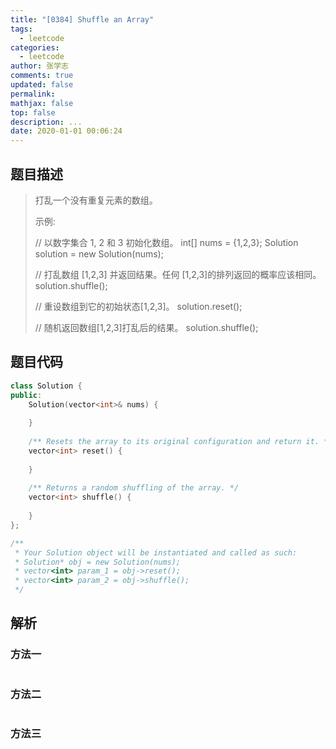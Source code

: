 ```yaml
---
title: "[0384] Shuffle an Array"
tags:
  - leetcode
categories:
  - leetcode
author: 张学志
comments: true
updated: false
permalink:
mathjax: false
top: false
description: ...
date: 2020-01-01 00:06:24
---
```


## 题目描述

> 打乱一个没有重复元素的数组。 
> 
> 示例: 
> 
> 
> // 以数字集合 1, 2 和 3 初始化数组。
> int[] nums = {1,2,3};
> Solution solution = new Solution(nums);
> 
> // 打乱数组 [1,2,3] 并返回结果。任何 [1,2,3]的排列返回的概率应该相同。
> solution.shuffle();
> 
> // 重设数组到它的初始状态[1,2,3]。
> solution.reset();
> 
> // 随机返回数组[1,2,3]打乱后的结果。
> solution.shuffle();
> 
> 

## 题目代码

```cpp
class Solution {
public:
    Solution(vector<int>& nums) {
        
    }
    
    /** Resets the array to its original configuration and return it. */
    vector<int> reset() {
        
    }
    
    /** Returns a random shuffling of the array. */
    vector<int> shuffle() {
        
    }
};

/**
 * Your Solution object will be instantiated and called as such:
 * Solution* obj = new Solution(nums);
 * vector<int> param_1 = obj->reset();
 * vector<int> param_2 = obj->shuffle();
 */
```

## 解析

### 方法一

```cpp

```

### 方法二

```cpp

```

### 方法三

```cpp

```

